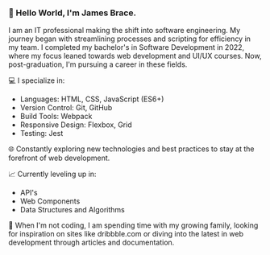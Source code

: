 ### 👋 Hello World, I'm James Brace.
I am an IT professional making the shift into software engineering.  My journey began with streamlining processes and scripting for efficiency in my team. I completed my bachelor's in Software Development in 2022, where my focus leaned towards web development and UI/UX courses. Now, post-graduation, I'm pursuing a career in these fields.

💻 I specialize in:

- Languages: HTML, CSS, JavaScript (ES6+)
- Version Control: Git, GitHub
- Build Tools: Webpack
- Responsive Design: Flexbox, Grid
- Testing: Jest

🌐 Constantly exploring new technologies and best practices to stay at the forefront of web development.

📈 Currently leveling up in:
- API's
- Web Components
- Data Structures and Algorithms

🎨 When I'm not coding, I am spending time with my growing family, looking for inspiration on sites like dribbble.com or diving into the latest in web development through articles and documentation. 

<!--
**jbrace817/jbrace817** is a ✨ _special_ ✨ repository because its `README.md` (this file) appears on your GitHub profile.

Here are some ideas to get you started:

- 🔭 I’m currently working on ...
- 🌱 I’m currently learning ...
- 👯 I’m looking to collaborate on ...
- 🤔 I’m looking for help with ...
- 💬 Ask me about ...
- 📫 How to reach me: ...
- 😄 Pronouns: ...
- ⚡ Fun fact: ...
-->

